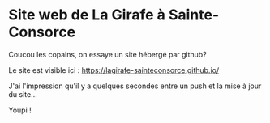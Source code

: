 # Site web de La Girafe à Sainte-Consorce
Coucou les copains, on essaye un site hébergé par github? 

Le site est visible ici : https://lagirafe-sainteconsorce.github.io/

J'ai l'impression qu'il y a quelques secondes entre un push et la mise à jour du site... 


Youpi ! 
